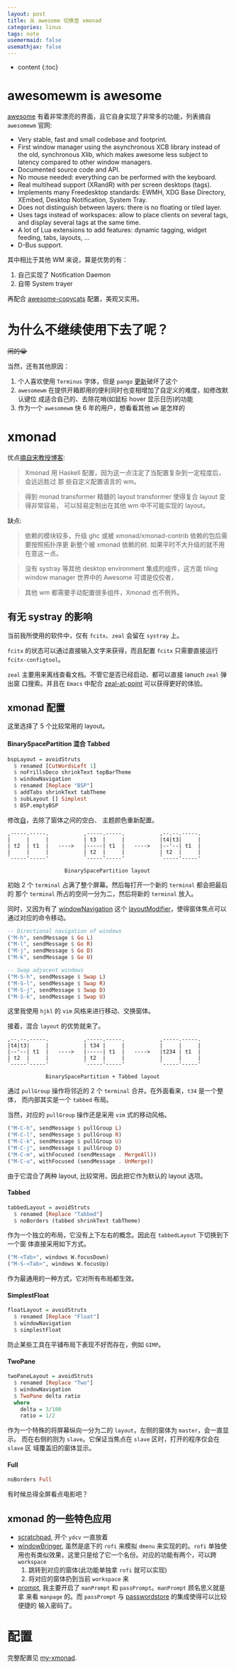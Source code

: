 ```yaml
---
layout: post
title: 从 awesome 切换至 xmonad
categories: linux
tags: note
usemermaid: false
usemathjax: false
---
```


* content
{:toc}

# awesomewm is awesome

[awesome] 有着非常漂亮的界面，且它自身实现了非常多的功能，列表摘自 `awesomewm` 官网:

- Very stable, fast and small codebase and footprint.
- First window manager using the asynchronous XCB library instead of the old,
  synchronous Xlib, which makes awesome less subject to latency compared to
  other window managers.
- Documented source code and API.
- No mouse needed: everything can be performed with the keyboard.
- Real multihead support (XRandR) with per screen desktops (tags).
- Implements many Freedesktop standards: EWMH, XDG Base Directory, XEmbed,
  Desktop Notification, System Tray.
- Does not distinguish between layers: there is no floating or tiled layer.
- Uses tags instead of workspaces: allow to place clients on several tags, and
  display several tags at the same time.
- A lot of Lua extensions to add features: dynamic tagging, widget feeding,
  tabs, layouts, ...
- D-Bus support.

其中相比于其他 WM 来说，算是优势的有：

1. 自己实现了 Notification Daemon
2. 自带 System trayer

再配合 [awesome-copycats] 配置，美观又实用。

# 为什么不继续使用下去了呢？

~~闲的😭~~

当然，还有其他原因：

1. 个人喜欢使用 `Terminus` 字体，但是 `pango` [更新](https://github.com/lcpz/awesome-copycats/issues/269)破坏了这个
2. `awesomewm` 在提供开箱即用的便利同时也变相增加了自定义的难度，如修改默认键位
   成适合自己的、去除花哨(如鼠标 hover 显示日历)的功能
3. 作为一个 `awesomewm` 快 6 年的用户，想看看其他 `wm` 是怎样的

# xmonad

优点[摘自宋教授博客](https://maskray.me/blog/2011-11-30-xmonad-config):

> Xmonad 用 Haskell 配置，因为这一点注定了当配置复杂到一定程度后，会远远胜过 那
> 些自定义配置语言的 wm。

> 得到 monad transformer 精髓的 layout transformer 使得复合 layout 变得非常容易，
> 可以轻易定制出在其他 wm 中不可能实现的 layout。

缺点:

> 依赖的模块较多，升级 ghc 或被 xmonad/xmonad-contrib 依赖的包后需要按照拓扑序更
> 新整个被 xmonad 依赖的树. 如果平时不大升级的就不用在意这一点。

> 没有 systray 等其他 desktop environment 集成的组件，这方面 tiling window
> manager 世界中的 Awesome 可谓是佼佼者，

> 其他 wm 都需要手动配置很多组件，Xmonad 也不例外。

## 有无 systray 的影响

当前我所使用的软件中，仅有 `fcitx`、`zeal` 会留在 `systray` 上。

`fcitx` 的状态可以通过直接输入文字来获得，而且配置 `fcitx` 只需要直接运行
`fcitx-configtool`。

`zeal` 主要用来离线查看文档。不管它是否已经启动、都可以直接 lanuch `zeal` 弹出窗
口搜索。并且在 `Emacs` 中配合
[zeal-at-point](https://github.com/jinzhu/zeal-at-point) 可以获得更好的体验。

## xmonad 配置

这里选择了 5 个比较常用的 layout。

#### BinarySpacePartition 混合 Tabbed

```haskell
bspLayout = avoidStruts
  $ renamed [CutWordsLeft 1]
  $ noFrillsDeco shrinkText topBarTheme
  $ windowNavigation
  $ renamed [Replace "BSP"]
  $ addTabs shrinkText tabTheme
  $ subLayout [] Simplest
  $ BSP.emptyBSP
```

修改[自](https://github.com/randomthought/xmonad-config)，去除了窗体之间的空白、
主题颜色重新配置。

```
,-----.-----.           ,-----.-----.           ,--.--.-----.
|     |     |           | t3  |     |           |t4|t3|     |
| t2  | t1  |   ---->   |-----| t1  |   ---->   |--'--| t1  |
|     |     |           | t2  |     |           | t2  |     |
`-----'-----'           `-----'-----'           `-----'-----'

                  BinarySpacePartition layout
```

初始 2 个 `terminal` 占满了整个屏幕。然后每打开一个新的 `terminal` 都会把最后的
那个 `terminal` 所占的空间一分为二，然后将新的 `terminal` 放入。

同时，又因为有了 [windowNavigation] 这个 [layoutModifier]，使得窗体焦点可以通过对应的命令移动。

```haskell
-- Directional navigation of windows
("M-h", sendMessage $ Go L)
("M-l", sendMessage $ Go R)
("M-j", sendMessage $ Go D)
("M-k", sendMessage $ Go U)

-- Swap adjacent windows
("M-S-h", sendMessage $ Swap L)
("M-S-l", sendMessage $ Swap R)
("M-S-j", sendMessage $ Swap D)
("M-S-k", sendMessage $ Swap U)
```

这里我使用 `hjkl` 的 `vim` 风格来进行移动、交换窗体。

接着，混合 `layout` 的优势就来了。

```
,--.--.-----.           ,-----.-----.           ,-----.-----.
|t4|t3|     |           | t34 |     |           |     |     |
|--'--| t1  |   ---->   |-----| t1  |   ---->   |t234 | t1  |
| t2  |     |           | t2  |     |           |     |     |
`-----'-----'           `-----'-----'           `-----'-----'

            BinarySpacePartition + Tabbed layout
```

通过 `pullGroup` 操作将邻近的 2 个 `terminal` 合并。在外面看来，`t34` 是一个整体，
而内部其实是一个 `tabbed` 布局。

当然，对应的 `pullGroup` 操作还是采用 `vim` 式的移动风格。

```haskell
("M-C-h", sendMessage $ pullGroup L)
("M-C-l", sendMessage $ pullGroup R)
("M-C-k", sendMessage $ pullGroup U)
("M-C-j", sendMessage $ pullGroup D)
("M-C-m", withFocused (sendMessage . MergeAll))
("M-C-u", withFocused (sendMessage . UnMerge))
```

由于它混合了两种 layout, 比较常用，因此把它作为默认的 layout 选项。

#### Tabbed

```haskell
tabbedLayout = avoidStruts
  $ renamed [Replace "Tabbed"]
  $ noBorders (tabbed shrinkText tabTheme)
```

作为一个独立的布局，它没有上下左右的概念。因此在 `tabbedLayout` 下切换到下一个窗
体直接采用如下方式。

```haskell
("M-<Tab>", windows W.focusDown)
("M-S-<Tab>", windows W.focusUp)
```

作为最通用的一种方式，它对所有布局都生效。

#### SimplestFloat

```haskell
floatLayout = avoidStruts
  $ renamed [Replace "Float"]
  $ windowNavigation
  $ simplestFloat
```

防止某些工具在平铺布局下表现不好而存在，例如 `GIMP`。

#### TwoPane

```haskell
twoPaneLayout = avoidStruts
  $ renamed [Replace "Two"]
  $ windowNavigation
  $ TwoPane delta ratio
  where
    delta = 3/100
    ratio = 1/2
```

作为一个特殊的将屏幕纵向一分为二的 `layout`，左侧的窗体为 `master`，会一直显示。
而在右侧的则为 `slave`。它保证当焦点在 `slave` 区时，打开的程序仅会在 `slave` 区
域覆盖旧的窗体显示。

#### Full

```haskell
noBorders Full
```

有时候总得全屏看点电影吧？

## xmonad 的一些特色应用

- [scratchpad], 开个 `ydcv` 一直放着
- [windowBringer], 虽然是底下的 `rofi` 来模拟 `dmenu` 来实现的的。`rofi` 单独使
  用也有类似效果，这里只是给了它一个名份。对应的功能有两个，可以跨 `workspace`
  1. 跳转到对应的窗体(此功能单独拿 `rofi` 就可以实现)
  2. 将对应的窗体扔到当前 `workspace` 来
- [prompt], 我主要开启了 `manPrompt` 和 `passPrompt`。`manPrompt` 顾名思义就是拿
  来看 `manpage` 的。而 `passPrompt` 与 [passwordstore] 的集成使得可以比较便捷的
  输入密码了。

# 配置

完整配置见 [my-xmonad].


[awesome]: https://awesomewm.org
[awesome-copycats]: https://github.com/lcpz/awesome-copycats
[xmonad]: https://xmonad.org/
[xmonad-contrib]: https://hackage.haskell.org/package/xmonad-contrib-0.16/docs/XMonad-Doc-Extending.html
[windowNavigation]: https://hackage.haskell.org/package/xmonad-contrib-0.16/docs/XMonad-Layout-WindowNavigation.html
[layoutModifier]: https://hackage.haskell.org/package/xmonad-contrib-0.16/docs/XMonad-Layout-LayoutModifier.html
[sublayout]: https://hackage.haskell.org/package/xmonad-contrib-0.16/docs/XMonad-Layout-SubLayouts.html
[windowBringer]: https://hackage.haskell.org/package/xmonad-contrib-0.16/docs/XMonad-Actions-WindowBringer.html
[scratchpad]: https://hackage.haskell.org/package/xmonad-contrib-0.16/docs/XMonad-Util-Scratchpad.html
[prompt]: https://hackage.haskell.org/package/xmonad-contrib-0.16/docs/XMonad-Prompt.html
[passwordstore]: https://www.passwordstore.org
[my-xmonad]: https://github.com/condy0919/my-xmonad
